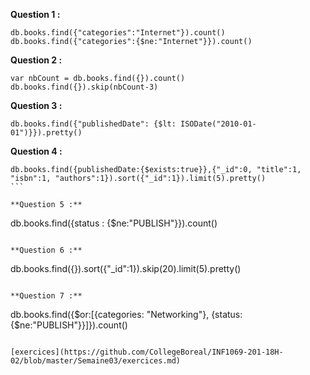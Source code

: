 
**Question 1 :** 
``` 
db.books.find({"categories":"Internet"}).count()
db.books.find({"categories":{$ne:"Internet"}}).count() 
```
             
**Question 2 :** 
```
var nbCount = db.books.find({}).count()
db.books.find({}).skip(nbCount-3)
```
**Question 3 :** 
```
db.books.find({"publishedDate": {$lt: ISODate("2010-01-01")}}).pretty() 
```
**Question 4 :**
```
db.books.find({publishedDate:{$exists:true}},{"_id":0, "title":1, "isbn":1, "authors":1}).sort({"_id":1}).limit(5).pretty()              ```

**Question 5 :** 
 ```
 db.books.find({status : {$ne:"PUBLISH"}}).count()
 ```

**Question 6 :** 
```
db.books.find({}).sort({"_id":1}).skip(20).limit(5).pretty()
```

**Question 7 :**  
 ```
 db.books.find({$or:[{categories: "Networking"}, {status:{$ne:"PUBLISH"}}]}).count() 
```

[exercices](https://github.com/CollegeBoreal/INF1069-201-18H-02/blob/master/Semaine03/exercices.md)

